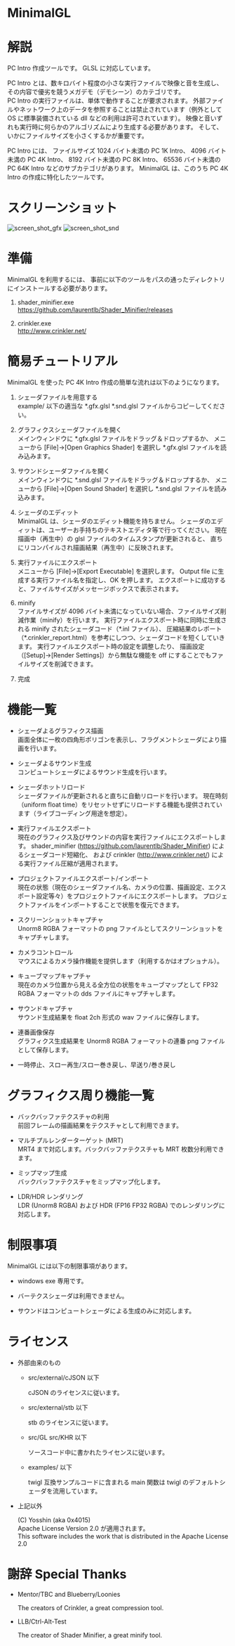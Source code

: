 # MinimalGL


# 解説

PC Intro 作成ツールです。
GLSL に対応しています。

PC Intro とは、数キロバイト程度の小さな実行ファイルで映像と音を生成し、
その内容で優劣を競うメガデモ（デモシーン）のカテゴリです。  
PC Intro の実行ファイルは、単体で動作することが要求されます。
外部ファイルやネットワーク上のデータを参照することは禁止されています（例外として OS に標準装備されている dll などの利用は許可されています）。
映像と音いずれも実行時に何らかのアルゴリズムにより生成する必要があります。
そして、いかにファイルサイズを小さくするかが重要です。  

PC Intro には、
ファイルサイズ 1024 バイト未満の PC 1K Intro、
4096 バイト未満の PC 4K Intro、
8192 バイト未満の PC 8K Intro、
65536 バイト未満の PC 64K Intro
などのサブカテゴリがあります。
MinimalGL は、このうち PC 4K Intro の作成に特化したツールです。


# スクリーンショット
![screen_shot_gfx](https://user-images.githubusercontent.com/11882108/82467562-c1ad0800-9afc-11ea-8582-5ef5dbdf2e0f.png)
![screen_shot_snd](https://user-images.githubusercontent.com/11882108/82468262-8fe87100-9afd-11ea-8f94-ebf531cb53be.png)


# 準備

MinimalGL を利用するには、
事前に以下のツールをパスの通ったディレクトリにインストールする必要があります。

1. shader_minifier.exe  
	https://github.com/laurentlb/Shader_Minifier/releases


2. crinkler.exe  
	http://www.crinkler.net/


# 簡易チュートリアル

MinimalGL を使った PC 4K Intro 作成の簡単な流れは以下のようになります。

1. シェーダファイルを用意する  
	example/ 以下の適当な *.gfx.glsl *.snd.glsl ファイルからコピーしてください。

2. グラフィクスシェーダファイルを開く  
	メインウィンドウに \*.gfx.glsl ファイルをドラッグ＆ドロップするか、
	メニューから [File]→[Open Graphics Shader] を選択し \*.gfx.glsl ファイルを読み込みます。

3. サウンドシェーダファイルを開く  
	メインウィンドウに \*.snd.glsl ファイルをドラッグ＆ドロップするか、
	メニューから [File]→[Open Sound Shader] を選択し \*.snd.glsl ファイルを読み込みます。

4. シェーダのエディット  
	MinimalGL は、シェーダのエディット機能を持ちません。
	シェーダのエディットは、ユーザーお手持ちのテキストエディタ等で行ってください。
	現在描画中（再生中）の glsl ファイルのタイムスタンプが更新されると、
	直ちにリコンパイルされ描画結果（再生中）に反映されます。

5. 実行ファイルにエクスポート  
	メニューから [File]→[Export Executable] を選択します。
	Output file に生成する実行ファイル名を指定し、OK を押します。
	エクスポートに成功すると、ファイルサイズがメッセージボックスで表示されます。

6. minify  
	ファイルサイズが 4096 バイト未満になっていない場合、ファイルサイズ削減作業（minify）を行います。
	実行ファイルエクスポート時に同時に生成される minify されたシェーダコード（\*.inl ファイル）、
	圧縮結果のレポート（\*.crinkler_report.html）を参考にしつつ、シェーダコードを短くしていきます。
	実行ファイルエクスポート時の設定を調整したり、
	描画設定（[Setup]→[Render Settings]）から無駄な機能を off にすることでもファイルサイズを削減できます。

7. 完成  


# 機能一覧

- シェーダよるグラフィクス描画  
	画面全体に一枚の四角形ポリゴンを表示し、フラグメントシェーダにより描画を行います。

- シェーダよるサウンド生成  
	コンピュートシェーダによるサウンド生成を行います。

- シェーダホットリロード  
	シェーダファイルが更新されると直ちに自動リロードを行います。
	現在時刻（uniform float time）をリセットせずにリロードする機能も提供されています（ライブコーディング用途を想定）。

- 実行ファイルエクスポート  
	現在のグラフィクス及びサウンドの内容を実行ファイルにエクスポートします。
	shader_minifier (https://github.com/laurentlb/Shader_Minifier) によるシェーダコード短縮化、
	および crinkler (http://www.crinkler.net/) による実行ファイル圧縮が適用されます。

- プロジェクトファイルエクスポート/インポート  
	現在の状態（現在のシェーダファイル名、カメラの位置、描画設定、エクスポート設定等々）をプロジェクトファイルにエクスポートします。
	プロジェクトファイルをインポートすることで状態を復元できます。

- スクリーンショットキャプチャ  
	Unorm8 RGBA フォーマットの png ファイルとしてスクリーンショットをキャプチャします。

- カメラコントロール  
	マウスによるカメラ操作機能を提供します（利用するかはオプショナル）。

- キューブマップキャプチャ  
	現在のカメラ位置から見える全方位の状態をキューブマップとして FP32 RGBA フォーマットの dds ファイルにキャプチャします。

- サウンドキャプチャ  
	サウンド生成結果を float 2ch 形式の wav ファイルに保存します。

- 連番画像保存  
	グラフィクス生成結果を Unorm8 RGBA フォーマットの連番 png ファイルとして保存します。

- 一時停止、スロー再生/スロー巻き戻し、早送り/巻き戻し  


# グラフィクス周り機能一覧

- バックバッファテクスチャの利用  
	前回フレームの描画結果をテクスチャとして利用できます。

- マルチプルレンダーターゲット (MRT)  
	MRT4 まで対応します。バックバッファテクスチャも MRT 枚数分利用できます。

- ミップマップ生成  
	バックバッファテクスチャをミップマップ化します。

- LDR/HDR レンダリング  
	LDR (Unorm8 RGBA) および HDR (FP16 FP32 RGBA) でのレンダリングに対応します。


# 制限事項

MinimalGL には以下の制限事項があります。

- windows exe 専用です。

- バーテクスシェーダは利用できません。

- サウンドはコンピュートシェーダによる生成のみに対応します。


# ライセンス

- 外部由来のもの

	- src/external/cJSON 以下

		cJSON のライセンスに従います。

	- src/external/stb 以下

		stb のライセンスに従います。

	- src/GL src/KHR 以下

		ソースコード中に書かれたライセンスに従います。

	- examples/ 以下

		twigl 互換サンプルコードに含まれる main 関数は twigl のデフォルトシェーダを流用しています。


- 上記以外

	(C) Yosshin (aka 0x4015)  
	Apache License Version 2.0 が適用されます。  
	This software includes the work that is distributed in the Apache License 2.0


# 謝辞 Special Thanks

- Mentor/TBC and Blueberry/Loonies

	The creators of Crinkler, a great compression tool.


- LLB/Ctrl-Alt-Test

	The creator of Shader Minifier, a great minify tool.

